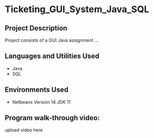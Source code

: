 # Ticketing_GUI_System_Java_SQL

<h2>Project Description</h2>
Project consists of a GUI Java assignment ...
<br />


<h2>Languages and Utilities Used</h2>

- Java 
- SQL

<h2>Environments Used</h2>

- Netbeans Version 14 JDK 11

<h2>Program walk-through video:</h2>

upload video here 

</p>

<!--
 ```diff
- text in red
+ text in green
! text in orange
# text in gray
@@ text in purple (and bold)@@
```
--!>
